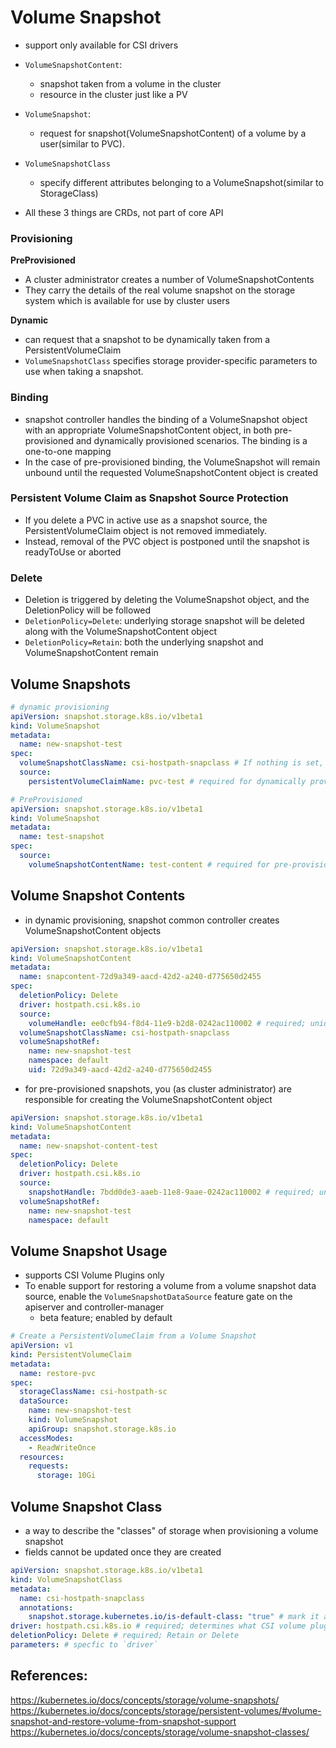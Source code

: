 # Volume Snapshot
- support only available for CSI drivers

- `VolumeSnapshotContent`: 
    - snapshot taken from a volume in the cluster
    - resource in the cluster just like a PV
- `VolumeSnapshot`: 
    - request for snapshot(VolumeSnapshotContent) of a volume by a user(similar to PVC). 
- `VolumeSnapshotClass`
    - specify different attributes belonging to a VolumeSnapshot(similar to StorageClass)

- All these 3 things are CRDs, not part of core API

### Provisioning
**PreProvisioned**
- A cluster administrator creates a number of VolumeSnapshotContents
- They carry the details of the real volume snapshot on the storage system which is available for use by cluster users

**Dynamic**
- can request that a snapshot to be dynamically taken from a PersistentVolumeClaim
 - `VolumeSnapshotClass` specifies storage provider-specific parameters to use when taking a snapshot.

### Binding 
- snapshot controller handles the binding of a VolumeSnapshot object with an appropriate VolumeSnapshotContent object, in both pre-provisioned and dynamically provisioned scenarios. The binding is a one-to-one mapping
- In the case of pre-provisioned binding, the VolumeSnapshot will remain unbound until the requested VolumeSnapshotContent object is created

### Persistent Volume Claim as Snapshot Source Protection

- If you delete a PVC in active use as a snapshot source, the PersistentVolumeClaim object is not removed immediately. 
- Instead, removal of the PVC object is postponed until the snapshot is readyToUse or aborted

### Delete
- Deletion is triggered by deleting the VolumeSnapshot object, and the DeletionPolicy will be followed
- `DeletionPolicy=Delete`: underlying storage snapshot will be deleted along with the VolumeSnapshotContent object
- `DeletionPolicy=Retain`: both the underlying snapshot and VolumeSnapshotContent remain

## Volume Snapshots
```yaml
# dynamic provisioning
apiVersion: snapshot.storage.k8s.io/v1beta1
kind: VolumeSnapshot
metadata:
  name: new-snapshot-test
spec:
  volumeSnapshotClassName: csi-hostpath-snapclass # If nothing is set, then the default class is used if available
  source:
    persistentVolumeClaimName: pvc-test # required for dynamically provisioning a snapshot
```

```yaml
# PreProvisioned
apiVersion: snapshot.storage.k8s.io/v1beta1
kind: VolumeSnapshot
metadata:
  name: test-snapshot
spec:
  source:
    volumeSnapshotContentName: test-content # required for pre-provisioned snapshots
```

## Volume Snapshot Contents
- in dynamic provisioning, snapshot common controller creates VolumeSnapshotContent objects
```yaml
apiVersion: snapshot.storage.k8s.io/v1beta1
kind: VolumeSnapshotContent
metadata:
  name: snapcontent-72d9a349-aacd-42d2-a240-d775650d2455
spec:
  deletionPolicy: Delete
  driver: hostpath.csi.k8s.io
  source:
    volumeHandle: ee0cfb94-f8d4-11e9-b2d8-0242ac110002 # required; unique identifier of the volume created on the storage backend and returned by the CSI driver during the volume creation
  volumeSnapshotClassName: csi-hostpath-snapclass
  volumeSnapshotRef:
    name: new-snapshot-test
    namespace: default
    uid: 72d9a349-aacd-42d2-a240-d775650d2455
```
- for pre-provisioned snapshots, you (as cluster administrator) are responsible for creating the VolumeSnapshotContent object
```yaml
apiVersion: snapshot.storage.k8s.io/v1beta1
kind: VolumeSnapshotContent
metadata:
  name: new-snapshot-content-test
spec:
  deletionPolicy: Delete
  driver: hostpath.csi.k8s.io
  source:
    snapshotHandle: 7bdd0de3-aaeb-11e8-9aae-0242ac110002 # required; unique identifier of the volume snapshot created on the storage backend
  volumeSnapshotRef:
    name: new-snapshot-test
    namespace: default
```

## Volume Snapshot Usage
- supports CSI Volume Plugins only
- To enable support for restoring a volume from a volume snapshot data source, enable the `VolumeSnapshotDataSource` feature gate on the apiserver and controller-manager
  - beta feature; enabled by default

```yaml
# Create a PersistentVolumeClaim from a Volume Snapshot
apiVersion: v1
kind: PersistentVolumeClaim
metadata:
  name: restore-pvc
spec:
  storageClassName: csi-hostpath-sc
  dataSource:
    name: new-snapshot-test
    kind: VolumeSnapshot
    apiGroup: snapshot.storage.k8s.io
  accessModes:
    - ReadWriteOnce
  resources:
    requests:
      storage: 10Gi
```

## Volume Snapshot Class
- a way to describe the "classes" of storage when provisioning a volume snapshot
- fields cannot be updated once they are created
```yaml
apiVersion: snapshot.storage.k8s.io/v1beta1
kind: VolumeSnapshotClass
metadata:
  name: csi-hostpath-snapclass
  annotations:
    snapshot.storage.kubernetes.io/is-default-class: "true" # mark it as default 
driver: hostpath.csi.k8s.io # required; determines what CSI volume plugin is used for provisioning
deletionPolicy: Delete # required; Retain or Delete
parameters: # specfic to `driver`
```

## References:
https://kubernetes.io/docs/concepts/storage/volume-snapshots/
https://kubernetes.io/docs/concepts/storage/persistent-volumes/#volume-snapshot-and-restore-volume-from-snapshot-support
https://kubernetes.io/docs/concepts/storage/volume-snapshot-classes/
